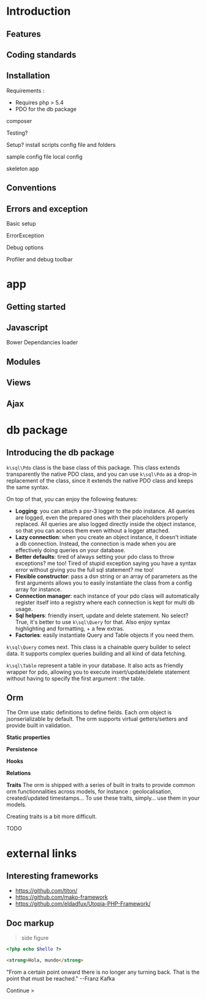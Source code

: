 Introduction
===

Features
---

Coding standards
---

Installation
---

Requirements :
- Requires php > 5.4 
- PDO for the db package

composer

Testing?

Setup?
install scripts
config file and folders

sample config file
local config

skeleton app

Conventions
---

Errors and exception
---

Basic setup

ErrorException

Debug options

Profiler and debug toolbar


app
===

Getting started
---

Javascript
---

Bower
Dependancies loader

Modules
---

Views
---

Ajax
---

db package
===

Introducing the db package
---
`k\sql\Pdo` class is the base class of this package. This class extends transparently the native PDO class, and you can use `k\sql\Pdo` as a drop-in replacement of the class, since it extends the native PDO class and keeps the same syntax.

On top of that, you can enjoy the following features:

- **Logging**: you can attach a psr-3 logger to the pdo instance. All queries are logged, even the prepared ones with their placeholders properly replaced. All queries are also logged directly inside the object instance, so that you can access them even without a logger attached.
- **Lazy connection**: when you create an object instance, it doesn't initiate a db connection. Instead, the connection is made when you are effectively doing queries on your database.
- **Better defaults**: tired of always setting your pdo class to throw exceptions? me too! Tired of stupid exception saying you have a syntax error without giving you the full sql statement? me too!
- **Flexible constructor**: pass a dsn string or an array of parameters as the first arguments allows you to easily instantiate the class from a config array for instance.
- **Connection manager**: each instance of your pdo class will automatically register itself into a registry where each connection is kept for multi db usage.
- **Sql helpers**: friendly insert, update and delete statement. No select? True, it's better to use `k\sql\Query` for that. Also enjoy syntax highlighting and formatting, + a few extras.
- **Factories**: easily instantiate Query and Table objects if you need them.

`k\sql\Query` comes next. This class is a chainable query builder to select data. It supports complex queries building and all kind of data fetching.

`k\sql\Table` represent a table in your database. It also acts as friendly wrapper for pdo, allowing you to execute insert/update/delete statement without having to specify the first argument : the table.

Orm
---
The Orm use static definitions to define fields. Each orm object is jsonserializable by default. The orm supports virtual getters/setters and provide built in validation.

**Static properties**

**Persistence**

**Hooks**

**Relations**

**Traits**
The orm is shipped with a series of built in traits to provide common orm functionnalities across models, for instance : geolocalisation, created/updated timestamps…
To use these traits, simply… use them in your models.

Creating traits is a bit more difficult. 

TODO

external links
===

Interesting frameworks
---

- https://github.com/titon/
- https://github.com/mako-framework
- https://github.com/eldadfux/Utopia-PHP-Framework/

Doc markup
---

> side figure

``` php
<?php echo $hello ?>
```

``` html
<strong>Hola, mundo</strong>
```

"From a certain point onward there is no longer any turning back. That is the point that must be reached."
--Franz Kafka

Continue >
